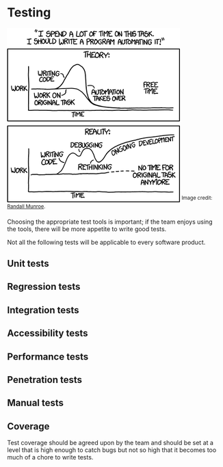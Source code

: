 <!-- markdownlint-disable MD033 -->
# Testing

![automation](/images/automation.png)
<sup>Image credit: [Randall Munroe](https://xkcd.com/1319).</sup>

Choosing the appropriate test tools is important; if the team enjoys using the tools, there will be more appetite to write good tests.

Not all the following tests will be applicable to every software product.

## Unit tests

## Regression tests

## Integration tests

## Accessibility tests

## Performance tests

## Penetration tests

## Manual tests

## Coverage

Test coverage should be agreed upon by the team and should be set at a level that is high enough to catch bugs but not so high that it becomes too much of a chore to write tests.
